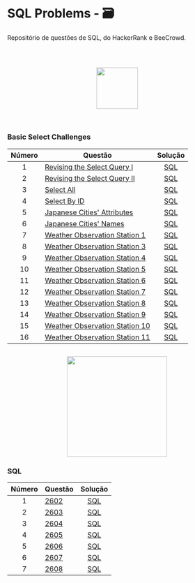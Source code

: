 # SQL Problems - 🗃️
Repositório de questões de SQL, do HackerRank e BeeCrowd.

##

<br>

<p align="center">  
    <a href="https://www.hackerrank.com/">
        <img height=95 src="https://hrcdn.net/community-frontend/assets/brand/logo-new-white-green-a5cb16e0ae.svg"> 
    </a>
</p>

<br>

### Basic Select Challenges

| Número | Questão | Solução |
|:------:|------------|:---------:|
| 1 | [Revising the Select Query I](https://www.hackerrank.com/challenges/revising-the-select-query/problem) | [SQL](https://github.com/MaykeESA/SQL-Problems/blob/master/HackerRank/Basica%20Select/Q1.sql)
| 2 | [Revising the Select Query II](https://www.hackerrank.com/challenges/revising-the-select-query-2/problem) | [SQL](https://github.com/MaykeESA/SQL-Problems/blob/master/Basica%20Select/Q2.sql)
| 3 | [Select All](https://www.hackerrank.com/challenges/select-all-sql/problem) | [SQL](https://github.com/MaykeESA/SQL-Problems/blob/master/Basica%20Select/Q3.sql)
| 4 | [Select By ID](https://www.hackerrank.com/challenges/select-by-id/problem) | [SQL](https://github.com/MaykeESA/SQL-Problems/blob/master/Basica%20Select/Q4.sql)
| 5 | [Japanese Cities' Attributes](https://www.hackerrank.com/challenges/japanese-cities-attributes/problem) | [SQL](https://github.com/MaykeESA/SQL-Problems/blob/master/Basica%20Select/Q5.sql)
| 6 | [Japanese Cities' Names](https://www.hackerrank.com/challenges/japanese-cities-name/problem) | [SQL](https://github.com/MaykeESA/SQL-Problems/blob/master/Basica%20Select/Q6.sql)
| 7 | [Weather Observation Station 1](https://www.hackerrank.com/challenges/weather-observation-station-1/problem) | [SQL](https://github.com/MaykeESA/SQL-Problems/blob/master/Basica%20Select/Q7.sql)
| 8 | [Weather Observation Station 3](https://www.hackerrank.com/challenges/weather-observation-station-3/problem) | [SQL](https://github.com/MaykeESA/SQL-Problems/blob/master/Basica%20Select/Q8.sql)
| 9 | [Weather Observation Station 4](https://www.hackerrank.com/challenges/weather-observation-station-4/problem) | [SQL](https://github.com/MaykeESA/SQL-Problems/blob/master/Basica%20Select/Q9.sql)
| 10| [Weather Observation Station 5](https://www.hackerrank.com/challenges/weather-observation-station-5/problem) | [SQL](https://github.com/MaykeESA/SQL-Problems/blob/master/Basica%20Select/Q10.sql)
| 11| [Weather Observation Station 6](https://www.hackerrank.com/challenges/weather-observation-station-6/problem) | [SQL](https://github.com/MaykeESA/SQL-Problems/blob/master/Basica%20Select/Q11.sql)
| 12| [Weather Observation Station 7](https://www.hackerrank.com/challenges/weather-observation-station-7/problem) | [SQL](https://github.com/MaykeESA/SQL-Problems/blob/master/Basica%20Select/Q12.sql)
| 13| [Weather Observation Station 8](https://www.hackerrank.com/challenges/weather-observation-station-8/problem) | [SQL](https://github.com/MaykeESA/SQL-Problems/blob/master/Basica%20Select/Q13.sql)
| 14| [Weather Observation Station 9](https://www.hackerrank.com/challenges/weather-observation-station-9/problem) | [SQL](https://github.com/MaykeESA/SQL-Problems/blob/master/Basica%20Select/Q14.sql)
| 15| [Weather Observation Station 10](https://www.hackerrank.com/challenges/weather-observation-station-10/problem) | [SQL](https://github.com/MaykeESA/SQL-Problems/blob/master/Basica%20Select/Q15.sql)
| 16| [Weather Observation Station 11](https://www.hackerrank.com/challenges/weather-observation-station-11/problem) | [SQL](https://github.com/MaykeESA/SQL-Problems/blob/master/Basica%20Select/Q16.sql)

##

<p align="center">  
	<a href="https://www.beecrowd.com.br/">
        <img height=230 src="https://beecrowd.io/wp-content/uploads/2021/08/beecrowd__roxoHorClean-small-PNG-1.png"> 
    </a>
</p>

### SQL

| Número | Questão | Solução |
|:------:|------------|:---------:|
| 1 | [2602](https://www.beecrowd.com.br/judge/pt/problems/view/2602) | [SQL](https://github.com/MaykeESA/sql-problems/blob/master/BeeCrowd/2602.sql)
| 2 | [2603](https://www.beecrowd.com.br/judge/pt/problems/view/2603) | [SQL](https://github.com/MaykeESA/sql-problems/blob/master/BeeCrowd/2603.sql)
| 3 | [2604](https://www.beecrowd.com.br/judge/pt/problems/view/2604) | [SQL](https://github.com/MaykeESA/sql-problems/blob/master/BeeCrowd/2604.sql)
| 4 | [2605](https://www.beecrowd.com.br/judge/pt/problems/view/2605) | [SQL](https://github.com/MaykeESA/sql-problems/blob/master/BeeCrowd/2605.sql)
| 5 | [2606](https://www.beecrowd.com.br/judge/pt/problems/view/2606) | [SQL](https://github.com/MaykeESA/sql-problems/blob/master/BeeCrowd/2606.sql)
| 6 | [2607](https://www.beecrowd.com.br/judge/pt/problems/view/2607) | [SQL](https://github.com/MaykeESA/sql-problems/blob/master/BeeCrowd/2607.sql)
| 7 | [2608](https://www.beecrowd.com.br/judge/pt/problems/view/2608) | [SQL](https://github.com/MaykeESA/sql-problems/blob/master/BeeCrowd/2608.sql)

